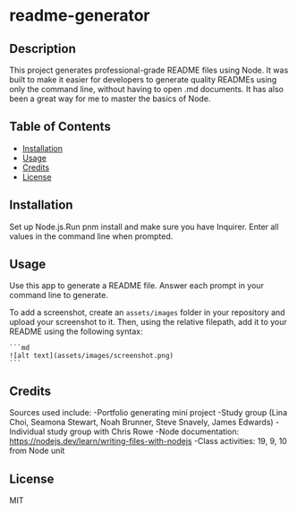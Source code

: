 # readme-generator

## Description

This project generates professional-grade README files using Node. It was built to make it easier for developers to generate quality READMEs using only the command line, without having to open .md documents. It has also been a great way for me to master the basics of Node. 

## Table of Contents

- [Installation](#installation)
- [Usage](#usage)
- [Credits](#credits)
- [License](#license)

## Installation

Set up Node.js.Run pnm install and make sure you have Inquirer. Enter all values in the command line when prompted. 

## Usage

Use this app to generate a README file. Answer each prompt in your command line to generate. 

To add a screenshot, create an `assets/images` folder in your repository and upload your screenshot to it. Then, using the relative filepath, add it to your README using the following syntax:

    ```md
    ![alt text](assets/images/screenshot.png)
    ```

## Credits

Sources used include:
-Portfolio generating mini project
-Study group (Lina Choi, Seamona Stewart, Noah Brunner, Steve Snavely, James Edwards)
-Individual study group with Chris Rowe
-Node documentation: https://nodejs.dev/learn/writing-files-with-nodejs
-Class activities: 19, 9, 10 from Node unit

## License

MIT